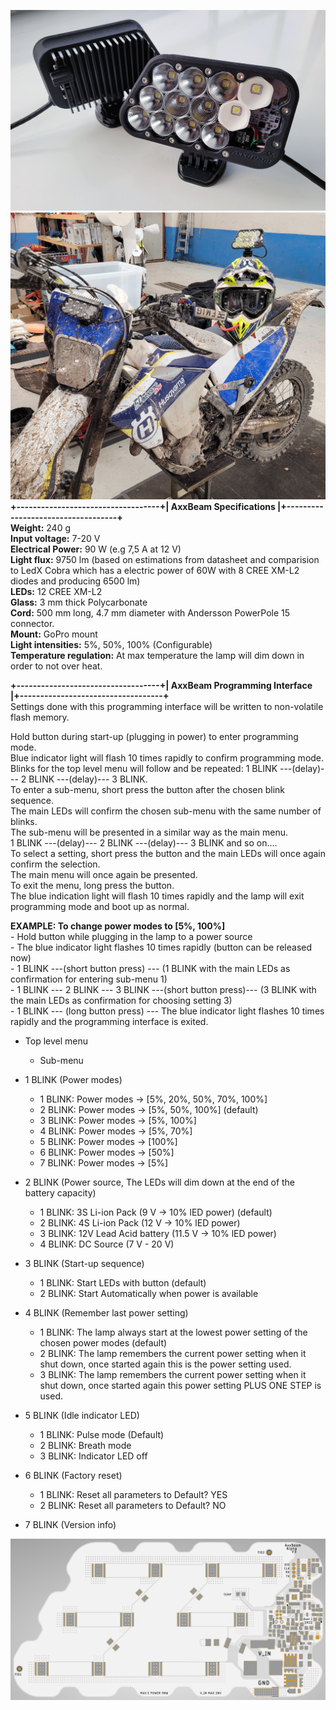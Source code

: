 ![coverphoto](./images/AxxBeam_alpha.jpg)
![FE350](./images/AxxBeam_on_FE350.jpg)
__+-----------------------------------+|   AxxBeam Specifications          |+-----------------------------------+__  
__Weight:__ 240 g  
__Input voltage:__ 7-20 V  
__Electrical Power:__ 90 W (e.g 7,5 A at 12 V)  
__Light flux:__ 9750 lm (based on estimations from datasheet and comparision to LedX Cobra which has a electric power of 60W with 8 CREE XM-L2 diodes and producing 6500 lm)  
__LEDs:__ 12 CREE XM-L2  
__Glass:__ 3 mm thick Polycarbonate  
__Cord:__ 500 mm long, 4.7 mm diameter with Andersson PowerPole 15 connector.  
__Mount:__ GoPro mount  
__Light intensities:__ 5%, 50%, 100% (Configurable)  
__Temperature regulation:__ At max temperature the lamp will dim down in order to not over heat.  

__+-----------------------------------+|   AxxBeam Programming Interface   |+-----------------------------------+__  
Settings done with this programming interface will be written to non-volatile flash memory.

Hold button during start-up (plugging in power) to enter programming mode.  
Blue indicator light will flash 10 times rapidly to confirm programming mode.  
Blinks for the top level menu will follow and be repeated: 1 BLINK ---(delay)--- 2 BLINK ---(delay)--- 3 BLINK.  
To enter a sub-menu, short press the button after the chosen blink sequence.  
The main LEDs will confirm the chosen sub-menu with the same number of blinks.  
The sub-menu will be presented in a similar way as the main menu.  
1 BLINK ---(delay)--- 2 BLINK ---(delay)--- 3 BLINK and so on....  
To select a setting, short press the button and the main LEDs will once again confirm the selection.  
The main menu will once again be presented.  
To exit the menu, long press the button.  
The blue indication light will flash 10 times rapidly and the lamp will exit programming mode and boot up as normal.  

__EXAMPLE: To change power modes to [5%, 100%]__  
	- Hold button while plugging in the lamp to a power source  
	- The blue indicator light flashes 10 times rapidly (button can be released now)  
	- 1 BLINK ---(short button press) --- (1 BLINK with the main LEDs as confirmation for entering sub-menu 1)  
	- 1 BLINK --- 2 BLINK --- 3 BLINK ---(short button press)--- (3 BLINK with the main LEDs as confirmation for choosing setting 3)  
	- 1 BLINK --- (long button press) --- The blue indicator light flashes 10 times rapidly and the programming interface is exited.  

- Top level menu  
	- Sub-menu  

- 1 BLINK (Power modes)  
	- 1 BLINK: Power modes -> [5%, 20%, 50%, 70%, 100%]  
	- 2 BLINK: Power modes -> [5%, 50%, 100%] (default)  
	- 3 BLINK: Power modes -> [5%, 100%]  
	- 4 BLINK: Power modes -> [5%, 70%]  
	- 5 BLINK: Power modes -> [100%]  
	- 6 BLINK: Power modes -> [50%]  
	- 7 BLINK: Power modes -> [5%]  

- 2 BLINK (Power source, The LEDs will dim down at the end of the battery capacity)  
	- 1 BLINK: 3S Li-ion Pack (9 V -> 10% lED power) (default)  
	- 2 BLINK: 4S Li-ion Pack (12 V -> 10% lED power)  
	- 3 BLINK: 12V Lead Acid battery (11.5 V -> 10% lED power)  
	- 4 BLINK: DC Source (7 V - 20 V)  

- 3 BLINK (Start-up sequence)  
	- 1 BLINK: Start LEDs with button (default)  
	- 2 BLINK: Start Automatically when power is available  

- 4 BLINK (Remember last power setting)  
	- 1 BLINK: The lamp always start at the lowest power setting of the chosen power modes (default)  
	- 2 BLINK: The lamp remembers the current power setting when it shut down, once started again this is the power setting used.  
	- 3 BLINK: The lamp remembers the current power setting when it shut down, once started again this power setting PLUS ONE STEP is used.  

- 5 BLINK (Idle indicator LED)  
	- 1 BLINK: Pulse mode (Default)  
	- 2 BLINK: Breath mode  
	- 3 BLINK: Indicator LED off  

- 6 BLINK (Factory reset)  
	- 1 BLINK: Reset all parameters to Default?  YES  
	- 2 BLINK: Reset all parameters to Default?  NO  

- 7 BLINK (Version info)  

![PCB](./images/AxxBeam_V3_PCB_Front.PNG)
